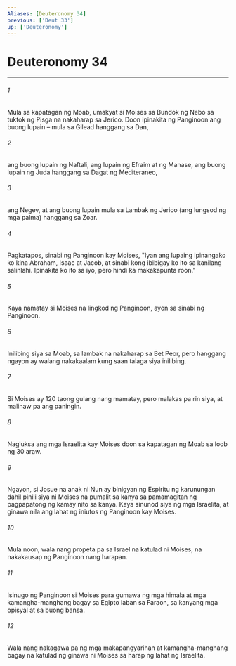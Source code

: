 ```yaml
---
Aliases: [Deuteronomy 34]
previous: ['Deut 33']
up: ['Deuteronomy']
---
```

# Deuteronomy 34

***


###### 1 


Mula sa kapatagan ng Moab, umakyat si Moises sa Bundok ng Nebo sa tuktok ng Pisga na nakaharap sa Jerico. Doon ipinakita ng Panginoon ang buong lupain – mula sa Gilead hanggang sa Dan, 


###### 2 


ang buong lupain ng Naftali, ang lupain ng Efraim at ng Manase, ang buong lupain ng Juda hanggang sa Dagat ng Mediteraneo, 


###### 3 


ang Negev, at ang buong lupain mula sa Lambak ng Jerico (ang lungsod ng mga palma) hanggang sa Zoar. 


###### 4 


Pagkatapos, sinabi ng Panginoon kay Moises, "Iyan ang lupaing ipinangako ko kina Abraham, Isaac at Jacob, at sinabi kong ibibigay ko ito sa kanilang salinlahi. Ipinakita ko ito sa iyo, pero hindi ka makakapunta roon." 


###### 5 


Kaya namatay si Moises na lingkod ng Panginoon, ayon sa sinabi ng Panginoon. 


###### 6 


Inilibing siya sa Moab, sa lambak na nakaharap sa Bet Peor, pero hanggang ngayon ay walang nakakaalam kung saan talaga siya inilibing. 


###### 7 


Si Moises ay 120 taong gulang nang mamatay, pero malakas pa rin siya, at malinaw pa ang paningin. 


###### 8 


Nagluksa ang mga Israelita kay Moises doon sa kapatagan ng Moab sa loob ng 30 araw. 


###### 9 


Ngayon, si Josue na anak ni Nun ay binigyan ng Espiritu ng karunungan dahil pinili siya ni Moises na pumalit sa kanya sa pamamagitan ng pagpapatong ng kamay nito sa kanya. Kaya sinunod siya ng mga Israelita, at ginawa nila ang lahat ng iniutos ng Panginoon kay Moises. 


###### 10 


Mula noon, wala nang propeta pa sa Israel na katulad ni Moises, na nakakausap ng Panginoon nang harapan. 


###### 11 


Isinugo ng Panginoon si Moises para gumawa ng mga himala at mga kamangha-manghang bagay sa Egipto laban sa Faraon, sa kanyang mga opisyal at sa buong bansa. 


###### 12 


Wala nang nakagawa pa ng mga makapangyarihan at kamangha-manghang bagay na katulad ng ginawa ni Moises sa harap ng lahat ng Israelita.
